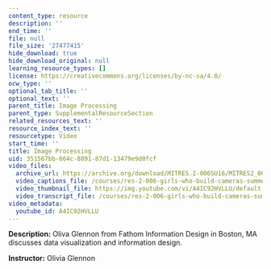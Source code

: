 ```yaml
---
content_type: resource
description: ''
end_time: ''
file: null
file_size: '27477415'
hide_download: true
hide_download_original: null
learning_resource_types: []
license: https://creativecommons.org/licenses/by-nc-sa/4.0/
ocw_type: ''
optional_tab_title: ''
optional_text: ''
parent_title: Image Processing
parent_type: SupplementalResourceSection
related_resources_text: ''
resource_index_text: ''
resourcetype: Video
start_time: ''
title: Image Processing
uid: 351567bb-664c-8891-87d1-13479e9d0fcf
video_files:
  archive_url: https://archive.org/download/MITRES.2-006SU16/MITRES2_006SU16_talk7_300k.mp4
  video_captions_file: /courses/res-2-006-girls-who-build-cameras-summer-2016/dfbe5848ebe5502696b59c9b62f878d4_A4IC92HVLLU.vtt
  video_thumbnail_file: https://img.youtube.com/vi/A4IC92HVLLU/default.jpg
  video_transcript_file: /courses/res-2-006-girls-who-build-cameras-summer-2016/b1cc64e4ea882ddfa9ce2d61db44ed36_A4IC92HVLLU.pdf
video_metadata:
  youtube_id: A4IC92HVLLU
---
```


**Description:** Oliva Glennon from Fathom Information Design in Boston, MA discusses data visualization and information design.

**Instructor:** Olivia Glennon

